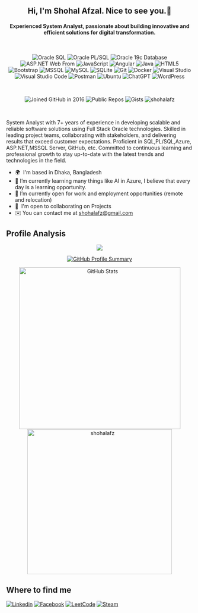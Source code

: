<h2 align="center">Hi, I'm Shohal Afzal. Nice to see you.👋</h2>
<h4 align="center">Experienced System Analyst, passionate about building innovative and efficient solutions for digital transformation.</h4>
<br />
<div align="center">

![Oracle SQL](https://img.shields.io/badge/OracleSQL-F80000?logo=oracle&logoColor=white)
![Oracle PL/SQL](https://img.shields.io/badge/OraclePL/SQL-4169E1?logo=oracle&logoColor=white)
![Oracle 19c Database](https://img.shields.io/badge/Oracle%2019c%20Database-512BD4?logo=oracle&logoColor=white)
![ASP.NET Web From](https://img.shields.io/badge/ASP.NET%20Web%20From-5C2D91?logo=oracle&logoColor=white)
![JavaScript](https://img.shields.io/badge/JavaScript-F7DF1E?logo=javascript&logoColor=white)
![Angular](https://img.shields.io/badge/Angular-red?logo=angular)
![Java](https://img.shields.io/badge/Java-007396?logo=openjdk&logoColor=white&logoColor=white)
![HTML5](https://img.shields.io/badge/HTML5-E34F26?logo=html5&logoColor=white)
![Bootstrap](https://img.shields.io/badge/Bootstrap-7952B3?logo=bootstrap&logoColor=white)
![MSSQL](https://img.shields.io/badge/Microsoft%20SQL%20Server-CC2927?logo=microsoftsqlserver&logoColor=white)
![MySQL](https://img.shields.io/badge/MySQL-4479A1?logo=mysql&logoColor=white)
![SQLite](https://img.shields.io/badge/SQLite-%2307405e.svg?logo=sqlite&logoColor=white)
![Git](https://img.shields.io/badge/Git-F05032?logo=git&logoColor=white)
![Docker](https://img.shields.io/badge/Docker-2496ED?logo=docker&logoColor=white)
![Visual Studio](https://custom-icon-badges.demolab.com/badge/Visual%20Studio-5C2D91.svg?&logo=visual-studio&logoColor=white)
![Visual Studio Code](https://custom-icon-badges.demolab.com/badge/VS%20Code-0078d7.svg?logo=vsc&logoColor=white)
![Postman](https://img.shields.io/badge/Postman-FF6C37?logo=postman&logoColor=white)
![Ubuntu](https://img.shields.io/badge/Ubuntu-E95420?logo=ubuntu&logoColor=white)
![ChatGPT](https://img.shields.io/badge/ChatGPT-74aa9c?logo=openai&logoColor=white)
![WordPress](https://img.shields.io/badge/WordPress-21759B?logo=wordpress&logoColor=white)
</div>
<br />

<div align="center">
  
  ![Joined GitHub in 2016](https://img.shields.io/badge/Joined-2014-blue)
  ![Public Repos](https://img.shields.io/badge/Public%20Repos-20-blue)
  ![Gists](https://img.shields.io/badge/Gists-4-lightgrey)
  <img src="https://komarev.com/ghpvc/?username=shohalafz&label=Profile%20views&color=brightgreen&style=flat" alt="shohalafz" />
</div>

<br />
<p>System Analyst with 7+ years of experience in developing scalable and reliable software solutions using Full Stack Oracle technologies. Skilled in leading project teams, collaborating with stakeholders, and delivering results that exceed customer expectations. Proficient in SQL,PL/SQL,Azure, ASP.NET,MSSQL Server, GitHub, etc. Committed to continuous learning and professional growth to stay up-to-date with the latest trends and technologies in the field.</p>
<ul>
  <li>
    🌍  I'm based in Dhaka, Bangladesh
  </li>
  <li>
    🌱 I’m currently learning many things like AI in Azure, I believe that every day is a learning opportunity. 
  </li>
  <li>
    👯 I’m currently open for work and employment opportunities (remote and relocation)
  </li>
  <li>
    🤝  I'm open to collaborating on Projects
  </li>
  <li>
    ✉️  You can contact me at <a href="mailto:shohalafz@gmail.com">shohalafz@gmail.com</a>
  </li>
</ul>

<h2>Profile Analysis</h2>
<p align="center">
      <a href="https://github.com/shohalafz">
        <img src="https://github-readme-stats.vercel.app/api/top-langs/?username=shohalafz&count_private=true&show_icons=true&include_all_commits=true&layout=compact&hide_border=true&langs_count=10&hide_title=true&theme=dark"/>
    </a>
</p>
<p align="center">
  <a href="https://github.com/shohalafz">
    <img src="https://github-profile-summary-cards.vercel.app/api/cards/profile-details?username=shohalafz&theme=dark&hide_border=true&hide_title=true" alt="GitHub Profile Summary">
  </a>
</p>
<p align="center">
  <a href="https://github.com/shohalafz">
    <img width="435px" src="https://github-readme-stats.vercel.app/api?username=shohalafz&show_icons=true&hide_border=true&hide_title=true&theme=dark" alt="GitHub Stats">
  </a>
  <a href="https://github.com/shohalafz">
    <img width="390px" src="https://github-readme-streak-stats.herokuapp.com/?user=shohalafz&hide_border=true&theme=dark" alt="shohalafz" />
  </a>
</p>
<h2>Where to find me</h2>

[![Linkedin](https://img.shields.io/badge/LinkedIn-0077B5?style=flat-square&logo=linkedin&logoColor=white)](https://www.linkedin.com/in/shohalafz/) 
[![Facebook](https://img.shields.io/badge/Facebook-1877F2?style=flat-square&logo=facebook&logoColor=white)](https://facebook.com/shohalafz)
[![LeetCode](https://img.shields.io/badge/LeetCode-000000?logo=LeetCode&logoColor=#d16c06)](https://leetcode.com/u/shohalafz)
[![Steam](https://img.shields.io/badge/Steam-%23000000.svg?logo=steam&logoColor=white)](https://steamcommunity.com/id/shohalafz)
